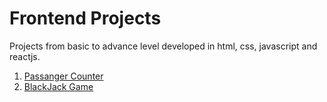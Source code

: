 # Frontend Projects
Projects from basic to advance level developed in html, css, javascript and reactjs.

1. [Passanger Counter](https://github.com/akramnarejo/scrimba-frontend-projects/tree/master/passanger-counter)
2. [BlackJack Game](https://github.com/akramnarejo/frontend-projects/tree/master/blackjack)
